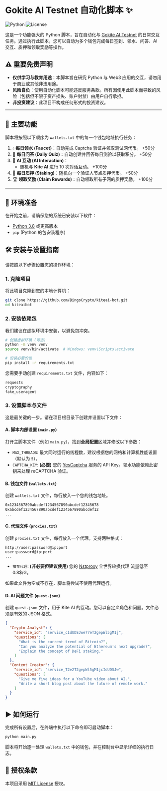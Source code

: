 # Gokite AI Testnet 自动化脚本 ✨

![Python](https://img.shields.io/badge/Python-3.8%2B-blue?logo=python)
![License](https://img.shields.io/badge/License-MIT-green)

这是一个功能强大的 Python 脚本，旨在自动化与 [Gokite AI Testnet](https://testnet.gokite.ai/) 的日常交互任务。通过执行此脚本，您可以自动为多个钱包完成每日签到、领水、问答、AI 交互、质押和领取奖励等操作。

## ⚠️ 重要免责声明

* **仅供学习与教育用途**：本脚本旨在研究 Python 与 Web3 应用的交互，请勿用于商业或其他非法用途。
* **风险自负**：使用自动化脚本可能违反服务条款。所有因使用此脚本而导致的风险（包括但不限于资产损失、账户封禁）由用户自行承担。
* **非投资建议**：此项目不构成任何形式的投资建议。

---

## 🚀 主要功能

脚本将按照以下顺序为 `wallets.txt` 中的每一个钱包地址执行任务：

1.  💧 **每日领水 (Faucet)**：自动完成 Captcha 验证并领取测试网代币。 +50分
2.  🧠 **每日问答 (Daily Quiz)**：自动创建并回答每日测验以获取积分。 +50分
3.  🤖 **AI 互动 (AI Interaction)**：
    * 随机与 **Kite AI** 进行 10 次对话互动。 +100分
4.  🥩 **每日质押 (Staking)**：随机向一个验证人节点质押代币。 +50分
5.  🏆 **领取奖励 (Claim Rewards)**：自动领取所有子网的质押奖励。 +100分

---

## 🔧 环境准备

在开始之前，请确保您的系统已安装以下软件：

* [Python 3.8](https://www.python.org/downloads/) 或更高版本
* `pip` (Python 的包安装程序)

## 🛠️ 安装与设置指南

请按照以下步骤设置您的操作环境：

### 1. 克隆项目

将此项目克隆到您的本地计算机：
```bash
git clone https://github.com/BingoCrypto/kiteai-bot.git
cd kiteaibot
```

### 2. 安装依赖包

我们建议在虚拟环境中安装，以避免包冲突。
```bash
# 创建虚拟环境 (可选)
python -m venv venv
source venv/bin/activate  # Windows: venv\Scripts\activate

# 安装必要的包
pip install -r requirements.txt
```

您需要手动创建 `requirements.txt` 文件，内容如下：
```txt
requests
cryptography
fake_useragent
```

### 3. 设置脚本与文件

这是最关键的一步。请在项目根目录下创建并设置以下文件：

#### A. 脚本内部设置 (`main.py`)

打开主脚本文件（例如 `main.py`），找到**全局配置**区域并修改以下参数：

* `MAX_THREADS`: 最大同时运行的线程数，建议根据您的网络和计算机性能设置（默认为 `5`）。
* `CAPTCHA_KEY`: **(必要)** 您的 [YesCaptcha](https://yescaptcha.com/i/iVXk4u) 服务的 API Key。领水功能依赖此密钥来处理 reCAPTCHA 验证。

#### B. 钱包文件 (`wallets.txt`)

创建 `wallets.txt` 文件，每行放入一个您的钱包地址。
```txt
0x1234567890abcdef1234567890abcdef12345678
0xabcdef1234567890abcdef1234567890abcdef12
...
```

#### C. 代理文件 (`proxies.txt`)

创建 `proxies.txt` 文件，每行放入一个代理。支持两种格式：
```
http://user:password@ip:port
user:password@ip:port
...
```
* `推荐代理`: **(非必要但建议使用)** 您的 [Nstproxy](https://app.nstproxy.com/register?i=O5qx52) 全世界轮换代理 流量低至0.8$/G。

如果此文件为空或不存在，脚本将尝试不使用代理运行。

#### D. AI 问题文件 (`quest.json`)

创建 `quest.json` 文件，用于 Kite AI 的互动。您可以自定义角色和问题。文件必须是有效的 JSON 格式。
```json
{
  "Crypto Analyst": {
    "service_id": "service_cIdUDSJwe77eT2gepWl5gM1j",
    "questions": [
      "What is the current trend of Bitcoin?",
      "Can you analyze the potential of Ethereum's next upgrade?",
      "Explain the concept of DeFi staking."
    ]
  },
  "Content Creator": {
    "service_id": "service_T2e2T2gepWl5gM1jcIdUDSJw",
    "questions": [
      "Give me five ideas for a YouTube video about AI.",
      "Write a short blog post about the future of remote work."
    ]
  }
}
```

## ▶️ 如何运行

完成所有设置后，在终端中执行以下命令即可启动脚本：

```bash
python main.py
```

脚本将开始逐一处理 `wallets.txt` 中的钱包，并在控制台中显示详细的执行日志。

## 📜 授权条款

本项目采用 [MIT License](LICENSE) 授权。